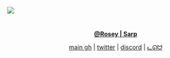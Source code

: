 ![](https://cdn.discordapp.com/attachments/1039951554238754839/1040327482978615386/Untitled39_20221110205552.png)
#

<p align="center"> <b><u>@Rosey | Sarp</u></b></p>
<div align="center">
<a href="https://github.com/s6rp">main gh</a> |
<a href="https://twitter.com/outtawrlds">twitter</a> |
<a href="https://discord.com/users/902627827919257600">discord</a> | 
<a href="https://catboys.pics">ᓚᘏᗢ</a> 

</div>
